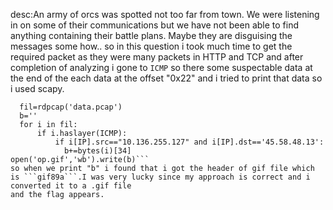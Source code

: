 desc:An army of orcs was spotted not too far from town. We were listening in on some of their communications but we have not been able to find anything containing their battle plans. Maybe they are disguising the messages some how..
so in this question i took much time to get the required packet as they were many packets in HTTP and TCP and after completion of analyzing i gone to ```ICMP```
so there some suspectable data at the end of the each data at the offset "0x22" and i tried to print that data so i used scapy.
```from scapy.all import *
  fil=rdpcap('data.pcap')
  b=''
  for i in fil:
	  if i.haslayer(ICMP):
		  if i[IP].src=="10.136.255.127" and i[IP].dst=='45.58.48.13':
			b+=bytes(i)[34]
open('op.gif','wb').write(b)```
so when we print "b" i found that i got the header of gif file which is ```gif89a```.I was very lucky since my approach is correct and i converted it to a .gif file
and the flag appears.
